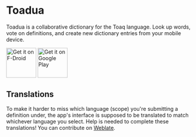 # Toadua

Toadua is a collaborative dictionary for the Toaq language. Look up words, vote on definitions, and
create new dictionary entries from your mobile device.

[<img src="https://fdroid.gitlab.io/artwork/badge/get-it-on.png"
alt="Get it on F-Droid"
height="80">](https://f-droid.org/packages/town.robin.toadua/)
[<img src="https://play.google.com/intl/en_us/badges/images/generic/en-play-badge.png"
alt="Get it on Google Play"
height="80">](https://play.google.com/store/apps/details?id=town.robin.toadua)

## Translations

To make it harder to miss which language (scope) you're submitting a definition under, the app's
interface is supposed to be translated to match whichever language you select. Help is needed to
complete these translations! You can contribute
on [Weblate](https://hosted.weblate.org/projects/toadua-android/ui/).
